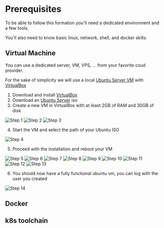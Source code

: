 # Prerequisites

To be able to follow this formation you'll need a dedicated environment and a few tools.

You'll also need to know basic linux, network, shell, and docker skills.

## Virtual Machine

You can use a dedicated server, VM, VPS, ... from your favorite coud provider.

For the sake of simplicity we will use a local [Ubuntu Server VM](https://www.ubuntu.com/download/server) with [VirtualBox](https://www.virtualbox.org)

1. Download and install [VirtualBox](https://www.virtualbox.org)
2. Download an [Ubuntu Server](https://www.ubuntu.com/download/server) iso
3. Create a new VM in VirtualBox with at least 2GB of RAM and 30GB of disk

![Step 1](.assets/VBox_step_1.png)
![Step 2](.assets/VBox_step_2.png)
![Step 3](.assets/VBox_step_3.png)

4. Start the VM and select the path of your Ubuntu ISO

![Step 4](.assets/VBox_step_4.png)

5. Proceed with the installation and reboot your VM

![Step 5](.assets/VBox_step_5.png)
![Step 6](.assets/VBox_step_6.png)
![Step 7](.assets/VBox_step_7.png)
![Step 8](.assets/VBox_step_8.png)
![Step 9](.assets/VBox_step_9.png)
![Step 10](.assets/VBox_step_10.png)
![Step 11](.assets/VBox_step_11.png)
![Step 12](.assets/VBox_step_12.png)
![Step 13](.assets/VBox_step_13.png)

6. You should now have a fully functional ubuntu vm, you can log with the user you created

![Step 14](.assets/VBox_step_14.png)

## Docker

## k8s toolchain
